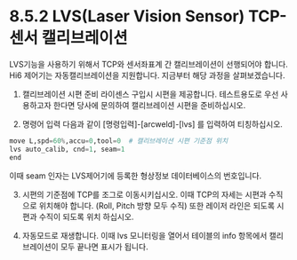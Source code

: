 ﻿# 8.5.2 LVS(Laser Vision Sensor) TCP-센서 캘리브레이션

LVS기능을 사용하기 위해서 TCP와 센서좌표계 간 캘리브레이션이 선행되어야 합니다.
Hi6 제어기는 자동캘리브레이션을 지원합니다.
지금부터 해당 과정을 살펴보겠습니다.

1) 캘리브레이션 시편 준비
라이센스 구입시 시편을 제공합니다. 
테스트용도로 우선 사용하고자 한다면 당사에 문의하여 캘리브레이션 시편을 준비하십시오.

2) 명령어 입력
다음과 같이 [명령입력]-[arcweld]-[lvs] 를 입력하여 티칭하십시오.

```python
move L,spd=60%,accu=0,tool=0  # 캘리브레이션 시편 기준점 위치
lvs auto_calib, cnd=1, seam=1
end
```

이때 seam 인자는 LVS제어기에 등록한 형상정보 데이터베이스의 번호입니다.

3) 시편의 기준점에 TCP를 조그로 이동시키십시오. 
이때 TCP의 자세는 시편과 수직으로 위치해야 합니다. (Roll, Pitch 방향 모두 수직)
또한 레이저 라인은 되도록 시편과 수직이 되도록 위치 하십시오.

4) 자동모드로 재생합니다.
이때 lvs 모니터링을 열어서 테이블의 info 항목에서 캘리브레이션이 모두 끝나면 표시가 됩니다.